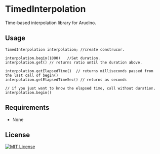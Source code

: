 # TimedInterpolation
Time-based interpolation library for Arudino.  


## Usage
```
TimedInterpolation interpolation; //create construcor.

interpolation.begin(1000)   //Set duration.
interpolation.get() // returns ratio until the duration above.

interpolation.getElapsedTime()  // returns milliseconds passed from the last call of begin()
interpolation.getElapsedTimeSec() // returns as seconds

// if you just want to know the elapsed time, call without duration.
interpolation.begin()   
```

## Requirements
- None

## License
[![MIT License](http://img.shields.io/badge/license-MIT-blue.svg?style=flat)](LICENSE)